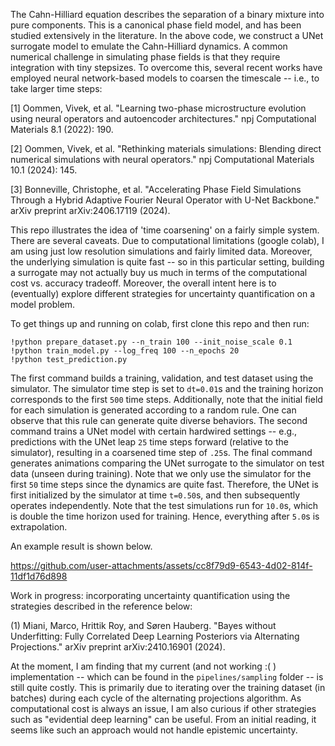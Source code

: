 The Cahn-Hilliard equation describes the separation of a binary mixture into pure components. This is a canonical phase field model, and has been studied extensively in the literature. In the above code, we construct a UNet surrogate model to emulate the Cahn-Hilliard dynamics. A common numerical challenge in simulating phase fields is that they require integration with tiny stepsizes. To overcome this, several recent works have employed neural network-based models to coarsen the timescale -- i.e., to take larger time steps:

[1] Oommen, Vivek, et al. "Learning two-phase microstructure evolution using neural operators and autoencoder architectures." npj Computational Materials 8.1 (2022): 190.

[2] Oommen, Vivek, et al. "Rethinking materials simulations: Blending direct numerical simulations with neural operators." npj Computational Materials 10.1 (2024): 145.

[3] Bonneville, Christophe, et al. "Accelerating Phase Field Simulations Through a Hybrid Adaptive Fourier Neural Operator with U-Net Backbone." arXiv preprint arXiv:2406.17119 (2024).

This repo illustrates the idea of 'time coarsening' on a fairly simple system. There are several caveats. Due to computational limitations (google colab), I am using just low resolution simulations and fairly limited data. Moreover, the underlying simulation is quite fast -- so in this particular setting, building a surrogate may not actually buy us much in terms of the computational cost vs. accuracy tradeoff. Moreover, the overall intent here is to (eventually) explore different strategies for uncertainty quantification on a model problem.

To get things up and running on colab, first clone this repo and then run:

```
!python prepare_dataset.py --n_train 100 --init_noise_scale 0.1
!python train_model.py --log_freq 100 --n_epochs 20
!python test_prediction.py
```

The first command builds a training, validation, and test dataset using the simulator. The simulator time step is set to `dt=0.01`s and the training horizon corresponds to the first `500` time steps. Additionally, note that the initial field for each simulation is generated according to a random rule. One can observe that this rule can generate quite diverse behaviors. The second command trains a UNet model with certain hardwired settings -- e.g., predictions with the UNet leap `25` time steps forward (relative to the simulator), resulting in a coarsened time step of `.25`s. The final command generates animations comparing the UNet surrogate to the simulator on test data (unseen during training). Note that we only use the simulator for the first `50` time steps since the dynamics are quite fast. Therefore, the UNet is first initialized by the simulator at time `t=0.50`s, and then subsequently operates independently. Note that the test simulations run for `10.0`s, which is double the time horizon used for training. Hence, everything after `5.0`s is extrapolation.

An example result is shown below.


https://github.com/user-attachments/assets/cc8f79d9-6543-4d02-814f-11df1d76d898


Work in progress: incorporating uncertainty quantification using the strategies described in the reference below:

(1) Miani, Marco, Hrittik Roy, and Søren Hauberg. "Bayes without Underfitting:
Fully Correlated Deep Learning Posteriors via Alternating Projections."
arXiv preprint arXiv:2410.16901 (2024).

At the moment, I am finding that my current (and not working :( ) implementation -- which can be found in the `pipelines/sampling` folder -- is still quite costly. This is primarily due to iterating over the training dataset (in batches) during each cycle of
the alternating projections algorithm. As computational cost is always an issue, I am also curious if other strategies such as "evidential deep learning" can be useful. From an initial reading, it seems like such an approach would not handle epistemic uncertainty.
